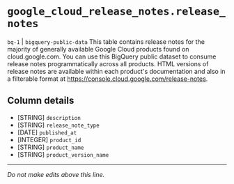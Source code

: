 # `google_cloud_release_notes.release_notes`
`bq-1` | `bigquery-public-data`
This table contains release notes for the majority of generally available Google Cloud products found on cloud.google.com. You can use this BigQuery public dataset to consume release notes programmatically across all products. HTML versions of release notes are available within each product's documentation and also in a filterable format at https://console.cloud.google.com/release-notes.

## Column details
* [STRING]    `description`
* [STRING]    `release_note_type`
* [DATE]      `published_at`
* [INTEGER]   `product_id`
* [STRING]    `product_name`
* [STRING]    `product_version_name`

-------------------------------------------------------------------------------
*Do not make edits above this line.*
